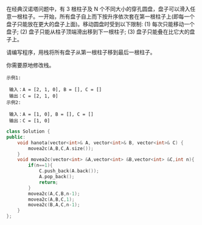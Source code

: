 在经典汉诺塔问题中，有 3 根柱子及 N 个不同大小的穿孔圆盘，盘子可以滑入任意一根柱子。一开始，所有盘子自上而下按升序依次套在第一根柱子上(即每一个盘子只能放在更大的盘子上面)。移动圆盘时受到以下限制:
(1) 每次只能移动一个盘子;
(2) 盘子只能从柱子顶端滑出移到下一根柱子;
(3) 盘子只能叠在比它大的盘子上。

请编写程序，用栈将所有盘子从第一根柱子移到最后一根柱子。

你需要原地修改栈。

```
示例1:

 输入：A = [2, 1, 0], B = [], C = []
 输出：C = [2, 1, 0]
示例2:

 输入：A = [1, 0], B = [], C = []
 输出：C = [1, 0]
```

```C++
class Solution {
public:
    void hanota(vector<int>& A, vector<int>& B, vector<int>& C) {
        movea2c(A,B,C,A.size());
    }
    void movea2c(vector<int> &A,vector<int> &B,vector<int> &C,int n){
        if(n==1){
            C.push_back(A.back());
            A.pop_back();
            return;
        }
        movea2c(A,C,B,n-1);
        movea2c(A,B,C,1);
        movea2c(B,A,C,n-1);
    }
};
```

